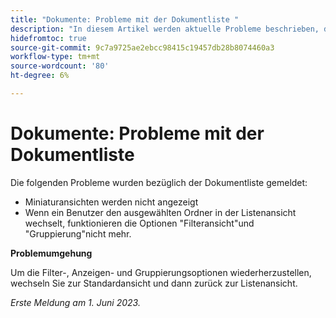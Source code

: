```yaml
---
title: "Dokumente: Probleme mit der Dokumentliste "
description: "In diesem Artikel werden aktuelle Probleme beschrieben, die in Bezug auf die Dokumentliste gemeldet wurden."
hidefromtoc: true
source-git-commit: 9c7a9725ae2ebcc98415c19457db28b8074460a3
workflow-type: tm+mt
source-wordcount: '80'
ht-degree: 6%

---
```



# Dokumente: Probleme mit der Dokumentliste

<!--This article is on the WF and WFP TOCs-->

Die folgenden Probleme wurden bezüglich der Dokumentliste gemeldet:

* Miniaturansichten werden nicht angezeigt
* Wenn ein Benutzer den ausgewählten Ordner in der Listenansicht wechselt, funktionieren die Optionen &quot;Filteransicht&quot;und &quot;Gruppierung&quot;nicht mehr.

**Problemumgehung**

Um die Filter-, Anzeigen- und Gruppierungsoptionen wiederherzustellen, wechseln Sie zur Standardansicht und dann zurück zur Listenansicht.

_Erste Meldung am 1. Juni 2023._

